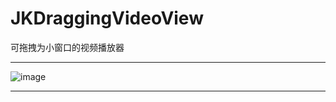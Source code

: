 # JKDraggingVideoView
可拖拽为小窗口的视频播放器

***
![image](https://github.com/Jacky-An/JKDraggingVideoView/raw/master/introductionimages/introduction.gif)
***
